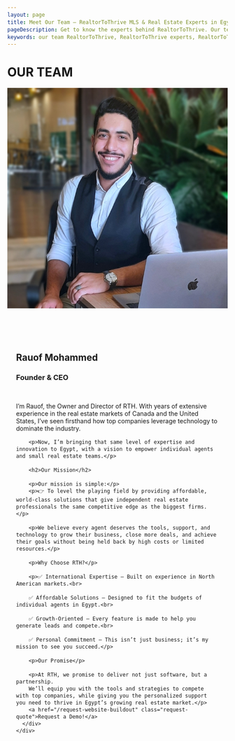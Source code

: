 ```yaml
---
layout: page
title: Meet Our Team — RealtorToThrive MLS & Real Estate Experts in Egypt
pageDescription: Get to know the experts behind RealtorToThrive. Our team of MLS, IDX, and CRM specialists is dedicated to empowering realtors in Egypt with world-class tools and support.
keywords: our team RealtorToThrive, RealtorToThrive experts, RealtorToThrive Egypt team, MLS Egypt experts, IDX Egypt specialists, real estate CRM experts, real estate technology Egypt, realtor support team, real estate growth team, real estate professionals Egypt
---
```

<div id="about-us">
  <h1>OUR TEAM</h1>
  <div class="container max-width-auto" style="padding:0;">
  <div class="row max-width-auto" style="max-width: 1000px;margin: auto;">
      <div class="col-sm-6" style="padding:0;">
        <img class="personalImage" src="/public/assets/photos/business-photo.jpg">
      </div>
      <div class="col-sm-6"  style="padding: 50px 20px;">
        <br>
        <h2>Rauof Mohammed</h2>
        <h3>Founder & CEO</h3>
        <br>
        <p>I’m Rauof, the Owner and Director of RTH. With years of extensive experience in the real estate markets of Canada and the United States, I’ve seen firsthand how top companies leverage technology to dominate the industry.</p>

        <p>Now, I’m bringing that same level of expertise and innovation to Egypt, with a vision to empower individual agents and small real estate teams.</p>

        <h2>Our Mission</h2>

        <p>Our mission is simple:</p>
        <p>👉 To level the playing field by providing affordable, world-class solutions that give independent real estate professionals the same competitive edge as the biggest firms.</p>

        <p>We believe every agent deserves the tools, support, and technology to grow their business, close more deals, and achieve their goals without being held back by high costs or limited resources.</p>

        <p>Why Choose RTH?</p>

        <p>✅ International Expertise – Built on experience in North American markets.<br>

        ✅ Affordable Solutions – Designed to fit the budgets of individual agents in Egypt.<br>

        ✅ Growth-Oriented – Every feature is made to help you generate leads and compete.<br>

        ✅ Personal Commitment – This isn’t just business; it’s my mission to see you succeed.</p>

        <p>Our Promise</p>

        <p>At RTH, we promise to deliver not just software, but a partnership.
        We’ll equip you with the tools and strategies to compete with top companies, while giving you the personalized support you need to thrive in Egypt’s growing real estate market.</p>
        <a href="/request-website-buildout" class="request-quote">Request a Demo!</a>
      </div>
    </div>
  </div>
</div>
